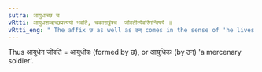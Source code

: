 ```yaml
---
sutra: आयुधाच्छ च
vRtti: आयुधशब्दाच्छप्रत्ययो भवति, चकाराट्ठंश्च  जीवतीत्येवस्मिन्विषये ॥
vRtti_eng: " The affix छ as well as ठन् comes in the sense of 'he lives thereby', after the word '_ayudha_'."
---
```

Thus आयुधेन जीवति = आयुधीयः (formed by छ), or आयुधिकः (by ठन्) 'a mercenary soldier'.
